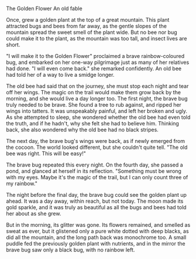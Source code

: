 The Golden Flower
An old fable

Once, grew a golden plant at the top of a great mountain. This plant attracted bugs and bees from far away, as the gentle slopes of the mountain spread the sweet smell of the plant wide. But no bee nor bug could make it to the plant, as the mountain was too tall, and insect lives are short.

"I will make it to the Golden Flower" proclaimed a brave rainbow-coloured bug, and embarked on her one-way pilgrimage just as many of her relatives had done.
"I will even come back." she remarked confidently. An old bee had told her of a way to live a smidge longer.

The old bee had said that on the journey, she must stop each night and tear off her wings. The magic on the trail would make them grow back by the morning, and she would live a day longer too.
The first night, the brave bug truly needed to be brave. She found a tree to rub against, and ripped her wings into tatters. It was unspeakably painful, and left her broken and ugly. As she attempted to sleep, she wondered whether the old bee had even told the truth, and if he hadn't, why she felt she had to believe him. Thinking back, she also wondered why the old bee had no black stripes.

The next day, the brave bug's wings were back, as if newly emerged from the cocoon. The world looked different, but she couldn't quite tell. "The old bee was right. This will be easy!"

The brave bug repeated this every night. On the fourth day, she passed a pond, and glanced at herself in its reflection. "Something must be wrong with my eyes. Maybe it's the magic of the trail, but I can only count three of my rainbow."

The night before the final day, the brave bug could see the golden plant up ahead. It was a day away, within reach, but not today. The moon made its gold sparkle, and it was truly as beautiful as all the bugs and bees had told her about as she grew.

But in the morning, its glitter was gone. Its flowers remained, and smelled as sweat as ever, but it glistened only a pure white dotted with deep blacks, as did all the mountain, and the long path back was monochrome too. A small puddle fed the previously golden plant with nutrients, and in the mirror the brave bug saw only a black bug, with no rainbow left.